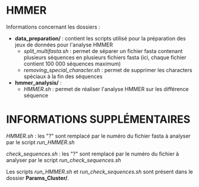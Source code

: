 # HMMER

Informations concernant les dossiers :

- **data_preparation/** : contient les scripts utilisé pour la préparation des jeux de données pour l'analyse HMMER
	- *split_multifasta.sh* : permet de séparer un fichier fasta contenant plusieurs séquences en plusieurs fichiers fasta (ici, chaque fichier contient 100 000 séquences maximum)
	- *removing_special_character.sh* : permet de supprimer les characters spéciaux à la fin des séquences
- **hmmer_analysis/** :
	- *HMMER.sh* : permet de réaliser l'analyse HMMER sur les différence séquence

# INFORMATIONS SUPPLÉMENTAIRES

*HMMER.sh* : les "?" sont remplacé par le numéro du fichier fasta à analyser par le script *run_HMMER.sh*

*check_sequences.sh* : les "?" sont remplacé par le numéro du fichier à analyser par le script *run\_check\_sequences.sh*

Les scripts *run\_HMMER.sh* et r*un\_check\_sequences.sh* sont présent dans le dossier **Params_Cluster/**.


